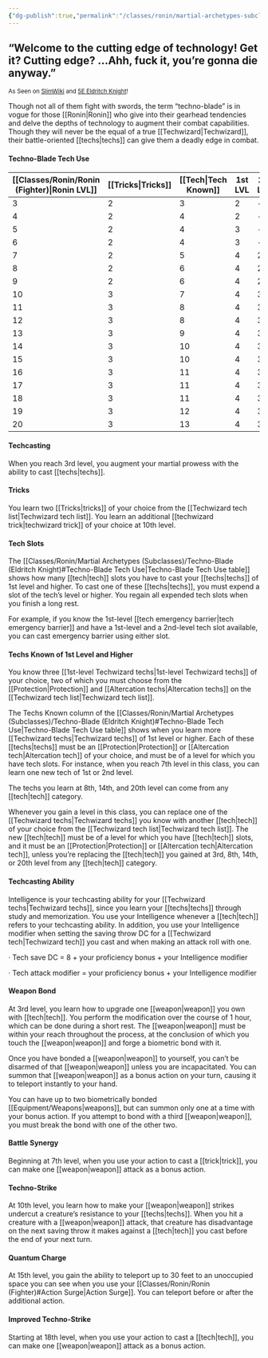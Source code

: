 ```yaml
---
{"dg-publish":true,"permalink":"/classes/ronin/martial-archetypes-subclasses/techno-blade-eldritch-knight/","noteIcon":"","updated":"2025-03-23T15:55:11.985-07:00"}
---
```


## “Welcome to the cutting edge of technology! Get it? Cutting edge? ...Ahh, fuck it, you’re gonna die anyway.”
<sub>As Seen on [SlimWiki](https://slimwiki.com/carbon-pink/public-wiki-w-knoldiw/techno-blade) and [5E Eldritch Knight](https://dnd5e.wikidot.com/fighter:eldritch-knight)!</sub>

Though not all of them fight with swords, the term “techno-blade” is in vogue for those [[Ronin\|Ronin]] who give into their gearhead tendencies and delve the depths of technology to augment their combat capabilities. Though they will never be the equal of a true [[Techwizard\|Techwizard]], their battle-oriented [[techs\|techs]] can give them a deadly edge in combat.

#### Techno-Blade Tech Use
| [[Classes/Ronin/Ronin (Fighter)\|Ronin LVL]] | [[Tricks\|Tricks]] | [[Tech\|Tech Known]] | 1st LVL | 2st LVL | 3st LVL | 4st LVL |
| --- | ---| ---| ---| ---| ---| ---|
| 3 | 2 | 3 | 2 | - | - | - |
| 4 | 2 | 4 | 2 | - | - | - |
| 5 | 2 | 4 | 3 | - | - | - |
| 6 | 2 | 4 | 3 | - | - | - |
| 7 | 2 | 5 | 4 | 2 | - | - |
| 8 | 2 | 6 | 4 | 2 | - | - |
| 9 | 2 | 6 | 4 | 2 | - | - |
| 10 | 3 | 7 | 4 | 3 | - | - |
| 11 | 3 | 8 | 4 | 3 | - | - |
| 12 | 3 | 8 | 4 | 3 | - | - |
| 13 | 3 | 9 | 4 | 3 | 2 | - |
| 14 | 3 | 10 | 4 | 3 | 2 | - |
| 15 | 3 | 10 | 4 | 3 | 2 | - |
| 16 | 3 | 11 | 4 | 3 | 3 | - |
| 17 | 3 | 11 | 4 | 3 | 3 | - |
| 18 | 3 | 11 | 4 | 3 | 3 | - |
| 19 | 3 | 12 | 4 | 3 | 3 | 1 |
| 20 | 3 | 13 | 4 | 3 | 3 | 1 |

#### Techcasting
When you reach 3rd level, you augment your martial prowess with the ability to cast [[techs\|techs]].

#### Tricks
You learn two [[Tricks\|tricks]] of your choice from the [[Techwizard tech list\|Techwizard tech list]]. You learn an additional [[techwizard trick\|techwizard trick]] of your choice at 10th level.

#### Tech Slots
The [[Classes/Ronin/Martial Archetypes (Subclasses)/Techno-Blade (Eldritch Knight)#Techno-Blade Tech Use\|Techno-Blade Tech Use table]] shows how many [[tech\|tech]] slots you have to cast your [[techs\|techs]] of 1st level and higher. To cast one of these [[techs\|techs]], you must expend a slot of the tech’s level or higher. You regain all expended tech slots when you finish a long rest.

For example, if you know the 1st-level [[tech emergency barrier\|tech emergency barrier]] and have a 1st-level and a 2nd-level tech slot available, you can cast emergency barrier using either slot.

#### Techs Known of 1st Level and Higher
You know three [[1st-level Techwizard techs\|1st-level Techwizard techs]] of your choice, two of which you must choose from the [[Protection\|Protection]] and [[Altercation techs\|Altercation techs]] on the [[Techwizard tech list\|Techwizard tech list]].

The Techs Known column of the [[Classes/Ronin/Martial Archetypes (Subclasses)/Techno-Blade (Eldritch Knight)#Techno-Blade Tech Use\|Techno-Blade Tech Use table]] shows when you learn more [[Techwizard techs\|Techwizard techs]] of 1st level or higher. Each of these [[techs\|techs]] must be an [[Protection\|Protection]] or [[Altercation tech\|Altercation tech]] of your choice, and must be of a level for which you have tech slots. For instance, when you reach 7th level in this class, you can learn one new tech of 1st or 2nd level.

The techs you learn at 8th, 14th, and 20th level can come from any [[tech\|tech]] category.

Whenever you gain a level in this class, you can replace one of the [[Techwizard techs\|Techwizard techs]] you know with another [[tech\|tech]] of your choice from the [[Techwizard tech list\|Techwizard tech list]]. The new [[tech\|tech]] must be of a level for which you have [[tech\|tech]] slots, and it must be an [[Protection\|Protection]] or [[Altercation tech\|Altercation tech]], unless you’re replacing the [[tech\|tech]] you gained at 3rd, 8th, 14th, or 20th level from any [[tech\|tech]] category.

#### Techcasting Ability
Intelligence is your techcasting ability for your [[Techwizard techs\|Techwizard techs]], since you learn your [[techs\|techs]] through study and memorization. You use your Intelligence whenever a [[tech\|tech]] refers to your techcasting ability. In addition, you use your Intelligence modifier when setting the saving throw DC for a [[Techwizard tech\|Techwizard tech]] you cast and when making an attack roll with one.

· Tech save DC = 8 + your proficiency bonus + your Intelligence modifier

· Tech attack modifier = your proficiency bonus + your Intelligence modifier

#### Weapon Bond
At 3rd level, you learn how to upgrade one [[weapon\|weapon]] you own with [[tech\|tech]]. You perform the modification over the course of 1 hour, which can be done during a short rest. The [[weapon\|weapon]] must be within your reach throughout the process, at the conclusion of which you touch the [[weapon\|weapon]] and forge a biometric bond with it.

Once you have bonded a [[weapon\|weapon]] to yourself, you can’t be disarmed of that [[weapon\|weapon]] unless you are incapacitated. You can summon that [[weapon\|weapon]] as a bonus action on your turn, causing it to teleport instantly to your hand.

You can have up to two biometrically bonded [[Equipment/Weapons\|weapons]], but can summon only one at a time with your bonus action. If you attempt to bond with a third [[weapon\|weapon]], you must break the bond with one of the other two.

#### Battle Synergy
Beginning at 7th level, when you use your action to cast a [[trick\|trick]], you can make one [[weapon\|weapon]] attack as a bonus action.

#### Techno-Strike
At 10th level, you learn how to make your [[weapon\|weapon]] strikes undercut a creature’s resistance to your [[techs\|techs]]. When you hit a creature with a [[weapon\|weapon]] attack, that creature has disadvantage on the next saving throw it makes against a [[tech\|tech]] you cast before the end of your next turn.

#### Quantum Charge
At 15th level, you gain the ability to teleport up to 30 feet to an unoccupied space you can see when you use your [[Classes/Ronin/Ronin (Fighter)#Action Surge\|Action Surge]]. You can teleport before or after the additional action.

#### Improved Techno-Strike
Starting at 18th level, when you use your action to cast a [[tech\|tech]], you can make one [[weapon\|weapon]] attack as a bonus action.